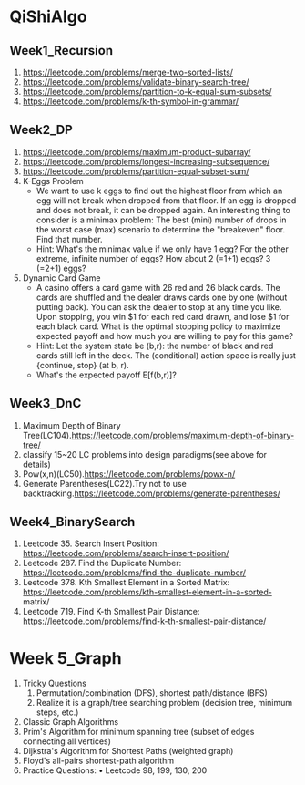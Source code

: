 # QiShiAlgo

## Week1_Recursion

1. https://leetcode.com/problems/merge-two-sorted-lists/
2. https://leetcode.com/problems/validate-binary-search-tree/
3. https://leetcode.com/problems/partition-to-k-equal-sum-subsets/
4. https://leetcode.com/problems/k-th-symbol-in-grammar/

## Week2_DP

1. https://leetcode.com/problems/maximum-product-subarray/
2. https://leetcode.com/problems/longest-increasing-subsequence/
3. https://leetcode.com/problems/partition-equal-subset-sum/
4. K-Eggs Problem
    - We want to use k eggs to find out the highest floor from which an egg will not break when dropped from that floor. If an egg is dropped and does not break, it can be dropped again. An interesting thing to consider is a minimax problem: The best (mini) number of drops in the worst case (max) scenario to determine the "breakeven" floor. Find that number.
    - Hint: What's the minimax value if we only have 1 egg? For the other extreme, infinite number of eggs? How about 2 (=1+1) eggs? 3 (=2+1) eggs?
5. Dynamic Card Game
    -  A casino offers a card game with 26 red and 26 black cards. The cards are shuffled and the dealer draws cards one by one (without putting back). You can ask the dealer to stop at any time you like. Upon stopping, you win $1 for each red card drawn, and lose \$1 for each black card. What is the optimal stopping policy to maximize expected payoff and how much you are willing to pay for this game?
    - Hint: Let the system state be (b,r): the number of black and red cards still left in the deck. The (conditional) action space is really just {continue, stop} (at b, r).
    - What's the expected payoff E[f(b,r)]?

## Week3_DnC

1. Maximum Depth of Binary Tree(LC104).https://leetcode.com/problems/maximum-depth-of-binary-tree/
2. classify 15~20 LC problems into design paradigms(see above for details)
3. Pow(x,n)(LC50).https://leetcode.com/problems/powx-n/
4. Generate Parentheses(LC22).Try not to use backtracking.https://leetcode.com/problems/generate-parentheses/

## Week4_BinarySearch

1.  Leetcode 35. Search Insert Position:
https://leetcode.com/problems/search-insert-position/
2.  Leetcode 287. Find the Duplicate Number:
https://leetcode.com/problems/find-the-duplicate-number/
3.  Leetcode 378. Kth Smallest Element in a Sorted Matrix:
https://leetcode.com/problems/kth-smallest-element-in-a-sorted-
matrix/
4. Leetcode 719. Find K-th Smallest Pair Distance:
https://leetcode.com/problems/find-k-th-smallest-pair-distance/

# Week 5_Graph

1. Tricky Questions
   1.  Permutation/combination (DFS), shortest path/distance (BFS)
   2.  Realize it is a graph/tree searching problem (decision tree, minimum steps, etc.)
2.  Classic Graph Algorithms
   1.  Prim's Algorithm for minimum spanning tree (subset of edges connecting all vertices)
   2.  Dijkstra's Algorithm for Shortest Paths (weighted graph)
   3.  Floyd's all-pairs shortest-path algorithm
3.  Practice Questions:
   • Leetcode 98, 199, 130, 200